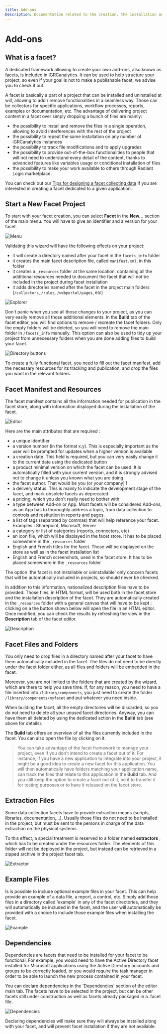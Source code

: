 ```yaml
---
title: Add-ons
Description: Documentation related to the creation, the installation and the usage of Add-ons
---
```


# Add-ons

## What is a facet?

A dedicated framework allowing to create your own add-ons, also known as facets, is included in iGRCanalytics. It can be used to help structure your project, so even if your goal is not to make a publishable facet, we advise you to check it out.  

A facet is basically a part of a project that can be installed and uninstalled at will, allowing to add / remove functionalities in a seamless way. Those can be collectors for specific applications, workflow processes, reports, examples or documentation, etc. The advantage of delivering project content in a facet over simply dropping a bunch of files are mainly:  

- the possibility to install and remove the files in a single operation, allowing to avoid interferences with the rest of the project
- the possibility to repeat the same installation on any number of iGRCanalytics instances  
- the possibility to track file modifications and to apply upgrades
- the possibility to provide out-of-the-box functionalities to people that will not need to understand every detail of the content, thanks to advanced features like variables usage or conditional installation of files
- the possibility to make your work available to others through Radiant Logic marketplace.

You can check out our [Tips for designing a facet collecting data](add-on-creation) if you are interested in creating a facet dedicated to a given application.

## Start a New Facet Project

To start with your facet creation, you can select **Facet** in the **New...** section of the main menu. You will have to give an identifier and a version for your facet.  

![Menu](../add-ons/images/menu.png " Menu")

Validating this wizard will have the following effects on your project:  

- it will create a directory named after your facet in the `facets_info` folder
- it creates the main facet description file, called `manifest.xml`, in this folder
- it creates a `_resources` folder at the same location, containing all the additional resources needed to document the facet that will not be included in the project during facet installation  
- it adds directories named after the facet in the project main folders (`/collectors`, `/rules`, `/webportal/pages`, etc)

![Explorer](../add-ons/images/explorer.png "Explorer")

Don't panic when you see all those changes to your project, as you can very easily remove all those additional elements. In the **Build** tab of the facet editor, you will find options to remove / recreate the facet folders. Only the empty folders will be deleted, so you will need to remove the main folder in `/facets_info` manually. This option can also be used to tidy up your project from unnecessary folders when you are done adding files to build your facet.

![Directory buttons](../add-ons/images/directorybuttons.png " Directory buttons")

To create a fully functional facet, you need to fill out the facet manifest, add the necessary resources for its tracking and publication, and drop the files you want in the relevant folders.  

## Facet Manifest and Resources

The facet manifest contains all the information needed for publication in the facet store, along with information displayed during the installation of the facet.  

![Editor](../add-ons/images/editor.png "Editor")

Here are the main attributes that are required :  

- a unique identifier
- a version number (in the format x.y). This is especially important as the user will be prompted for updates when a higher version is available  
- a creation date. This field is required, but you can very easily change it to the current date using the dedicated button
- a product minimal version on which the facet can be used. It is automatically filled with your current version, and it is strongly advised not to change it unless you known what you are doing.
- the facet author. That would be you (or your company) !  
- a delivery status. This is mainly to indicate the development stage of the facet, and mark obsolete facets as deprecated
- a pricing, which you don't really need to bother with
- a type between Add-on or App. Most facets will be considered Add-ons, as an App has to thoroughly address a topic, from data collection to controls and restitution in reports and pages.  
- a list of tags (separated by commas) that will help reference your facet. Examples : Sharepoint, Microsoft, Server
- a category or list of categories (reports, connectors, etc)
- an icon file, which will be displayed in the facet store. It has to be placed somewhere in the `_resources` folder  
- English and French titles for the facet. Those will be displayed on the store as well as in the facet installation list
- English and French screenshots, used in the facet store. It has to be placed somewhere in the `_resources` folder

The option 'the facet is not installable or uninstallable' only concern facets that will be automatically included in projects, so should never be checked.  

In addition to this information, nationalized description files have to be provided. Those files, in HTML format, will be used both in the facet store and the installation description of the facet. They are automatically created in the `_resources` folder with a general canvas that will have to be kept ; clicking on a the button shown below will open the file in an HTML editor. Once modified, you can check the results by refreshing the view in the **Description** tab of the facet editor.  

![Description](../add-ons/images/description.png "Description")

## Facet Files and Folders

You only need to drop files in a directory named after your facet to have them automatically included in the facet. The files do not need to be directly under the facet folder either, as all files and folders will be embedded in the facet.  

Moreover, you are not limited to the folders that are created by the wizard, which are there to help you save time. If, for any reason, you need to have a file inserted into `/library/components`, you just need to create the folder `/library/components/myfacet` and put whatever you need inside.  

When building the facet, all the empty directories will be discarded, so you do not need to delete all your unused facet directories. Anyway, you can have them all deleted by using the dedicated action in the **Build** tab (see above for details).  

The **Build** tab offers an overview of all the files currently included in the facet. You can also open the file by clicking on it.  

> You can take advantage of the facet framework to manage your project, even if you don't intend to create a facet out of it. For instance, if you have a new application to integrate into your project, it might be a good idea to create a new facet for this application. You will then automatically have folders matching your application name, can track the files that relate to this application in the **Build** tab. And you still keep the option to create a facet out of it, be it to transfer it for testing purposes or to have it released on the facet store.  

## Extraction Files

Some data collection facets have to provide extraction means (scripts, libraries, documentation,...). Usually those files do not need to be installed in the project, but must be sent to the persons in charge of the data extraction on the physical systems.  

To this effect, a special treatment is reserved to a folder named **extractors** , which has to be created under the resources folder. The elements of this folder will not be deployed in the project, but instead can be retrieved in a zipped archive in the project facet tab.  

![Extractor](../add-ons/images/extractor.png "Extractor")

## Example Files

Is is possible to include optional example files in your facet. This can help provide an example of a data file, a report, a control, etc. Simply add those files in a directory called 'example' in any of the facet directories, and they will automatically be included in the facet, and the user will automatically be provided with a choice to include those example files when installing the facet.  

![Example](../add-ons/images/example.png "Example")

## Dependencies

Dependencies are facets that need to be installed for your facet to be functional. For example, you would need to have the Active Directory facet installed for Microsoft applications using the Active Directory accounts and groups to be correctly loaded, or you would require the task manager in order to be able to launch the new process contained in your facet.  

You can declare dependencies in the 'Dependencies' section of the editor main tab. The facets have to be selected in the project, but can be other facets still under construction as well as facets already packaged in a .facet file.  

![Dependencies](../add-ons/images/dependencies.png "Dependencies")

Declaring dependencies will make sure they will always be installed along with your facet, and will prevent facet installation if they are not available.  
